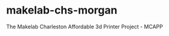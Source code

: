 makelab-chs-morgan
==================

The Makelab Charleston Affordable 3d Printer Project - MCAPP
